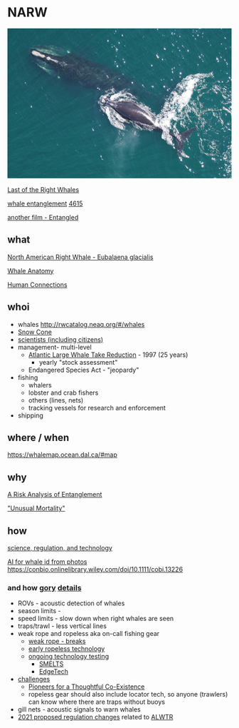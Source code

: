 # NARW 
![North American Right Whale - Eubalaena glacialis](D540D218-14A3-41CC-A279-9607FC1EE487.jpeg)

[Last of the Right Whales](https://lastoftherightwhales.com)

[whale entanglement](https://www.andersoncabotcenterforoceanlife.org/blog/scenes-from-a-right-whale-entanglement) [4615](https://youtu.be/CddjGHAJNrk)

[another film - Entangled](https://entangled-film.com/)

## what 

[North American Right Whale - Eubalaena glacialis](https://www.fisheries.noaa.gov/species/north-atlantic-right-whale)

[Whale Anatomy](https://oceantoday.noaa.gov/whaleanatomy/welcome.html)

[Human Connections](https://ocean.si.edu/ocean-life/marine-mammals/north-atlantic-right-whale)

## whoi
* whales http://rwcatalog.neaq.org/#/whales
* [Snow Cone](https://www.fisheries.noaa.gov/feature-story/snow-cone-watch-updates-entangled-right-whale-mother-and-newborn-calf)
* [scientists (including citizens)](https://www.whoi.edu/know-your-ocean/ocean-topics/ocean-life/right-whales/)
* management- multi-level
  * [Atlantic Large Whale Take Reduction](https://www.youtube.com/watch?v=fgrjMufULng) - 1997 (25 years)
    * yearly "stock assessment"
  * Endangered Species Act - "jeopardy"
* fishing 
  * whalers 
  * lobster and crab fishers
  * others (lines, nets)
  * tracking vessels for research and enforcement
* shipping

## where / when  
   https://whalemap.ocean.dal.ca/#map

## why

[A Risk Analysis of Entanglement](https://storymaps.arcgis.com/stories/efb2e1d058054fb6a1487d964397bffd)

["Unusual Mortality"](https://www.fisheries.noaa.gov/national/marine-life-distress/2017-2022-north-atlantic-right-whale-unusual-mortality-event)

## how 


[science, regulation, and technology](https://www.fisheries.noaa.gov/search?oq=north+american+right+whale)

[AI for whale id from photos](https://www.fisheries.noaa.gov/new-england-mid-atlantic/science-data/artificial-intelligence-right-whale-photo-identification) https://conbio.onlinelibrary.wiley.com/doi/10.1111/cobi.13226 

### and how [gory](https://github.com/robibok/whales) [details](https://blog.deepsense.ai/deep-learning-right-whale-recognition-kaggle/)

* ROVs - acoustic detection of whales
* season limits -
* speed limits - slow down when right whales are seen
* traps/trawl - less vertical lines
* weak rope and ropeless aka on-call fishing gear
  * [weak rope - breaks](https://www.mass.gov/doc/12422-dmf-offering-free-buoy-line-marking-materials-and-additional-free-weak-rope/download)
  * [early ropeless technology](https://www.whoi.edu/oceanus/feature/whale-safe-fishing-gear/)
  * [ongoing technology testing](https://www.mass.gov/service-details/ropeless-fishing-gear-feasibility-study)
    * [SMELTS](https://www.smelts.org/)
    * [EdgeTech](https://www.edgetech.com/)
 * [challenges](https://capecodfishermen.org/item/aidsropelesshear-0127?category_id=9)
   * [Pioneers for a Thoughtful Co-Existence](https://www.capeandislands.org/local-news/2022-01-13/lobsterman-v-lobsterman-fight-over-ropeless-fishing-divides-industry)
   * ropeless gear should also include locator tech, so anyone (trawlers) can know where there are traps without buoys 
 * gill nets - acoustic signals to warn whales
 * [2021 proposed regulation changes](https://media.fisheries.noaa.gov/2021-01/TRTFactSheetRev011221.pdf) related to [ALWTR](https://fisheries.noaa.gov/ALWTRP)
